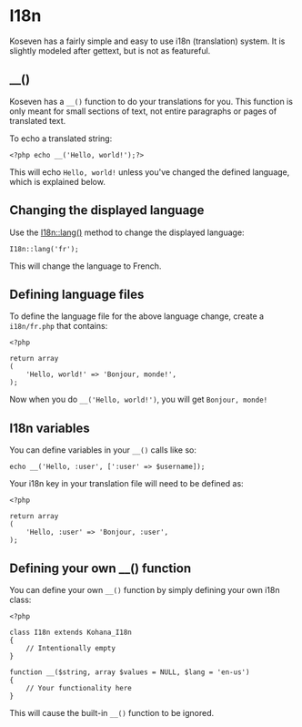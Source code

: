 # I18n

Koseven has a fairly simple and easy to use i18n (translation) system. It is slightly modeled after gettext, but is 
not as featureful.

## __()

Koseven has a `__()` function to do your translations for you. This function is only meant for small sections of text, 
not entire paragraphs or pages of translated text.

To echo a translated string:

	<?php echo __('Hello, world!');?>

This will echo `Hello, world!` unless you've changed the defined language, which is explained below.

## Changing the displayed language

Use the [I18n::lang()](../api/I18n#lang) method to change the displayed language:

	I18n::lang('fr');

This will change the language to French.

## Defining language files

To define the language file for the above language change, create a `i18n/fr.php` that contains:

	<?php
	
	return array
	(
		'Hello, world!' => 'Bonjour, monde!',
	);

Now when you do `__('Hello, world!')`, you will get `Bonjour, monde!`

## I18n variables

You can define variables in your `__()` calls like so:

	echo __('Hello, :user', [':user' => $username]);

Your i18n key in your translation file will need to be defined as:

	<?php
	
	return array
	(
		'Hello, :user' => 'Bonjour, :user',
	);

## Defining your own __() function

You can define your own `__()` function by simply defining your own i18n class:

	<?php
	
	class I18n extends Kohana_I18n
	{
		// Intentionally empty
	}
	
	function __($string, array $values = NULL, $lang = 'en-us')
	{
		// Your functionality here
	}

This will cause the built-in `__()` function to be ignored.
